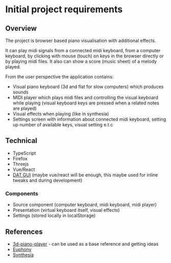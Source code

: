 # Initial project requirements

## Overview

The project is browser based piano visualisation with additional effects.

It can play midi signals from a connected midi keyboard, from a computer keyboard, by clicking with mouse (touch) on keys in the browser directly or by playing midi files. It also can show a score (music sheet) of a melody played.

From the user perspective the application contains:

 - Visual piano keyboard (3d and flat for slow computers) which produces sounds
 - MIDI player which plays midi files and controlling the visual keyboard while playing (visual keyboard keys are pressed when a related notes are played)
 - Visual effects when playing (like in synthesia)
 - Settings screen with information about connected midi keyboard, setting up number of available keys, visual setting e.t.c

## Technical

 - TypeScript
 - Firefox
 - Threejs
 - Vue/React
 - [DAT GUI](https://github.com/dataarts/dat.gui) (maybe vue/react will be enough, this maybe used for inline tweaks and during development)

### Components

 - Source component (computer keyboard, midi keyboard, midi player)
 - Presentation (virtual keyboard itself, visual effects)
 - Settings (stored locally in localStorage)

## References

- [3d-piano-player](https://www.borjamorales.com/3d-piano-player/) - can be used as a base reference and getting ideas
- [Euphony](https://github.com/qiao/euphony)
- [Synthesia](https://synthesia.app)

